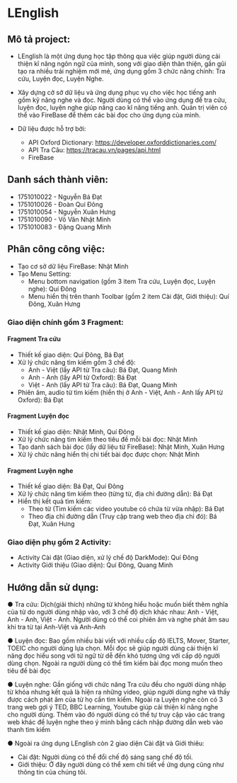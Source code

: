 # LEnglish
## Mô tả project:
  - LEnglish là một ứng dụng học tập thông qua việc giúp người dùng cải thiện kĩ năng ngôn ngữ của mình, song với giao diện thân thiện, gần gũi tạo ra nhiều trải nghiệm mới mẻ, ứng dụng gồm 3 chức năng chính: Tra cứu, Luyện đọc, Luyện Nghe.
  
  - Xây dựng cở sở dữ liệu và ứng dụng phục vụ cho việc học tiếng anh gồm kỹ năng nghe và đọc. Người dùng có thể vào ứng dụng để tra cứu, luyện đọc, luyện nghe giúp nâng cao kĩ năng tiếng anh. Quản trị viên có thể vào FireBase để thêm các bài đọc cho ứng dụng của mình.

  - Dữ liệu được hỗ trợ bởi:
    + API Oxford Dictionary: https://developer.oxforddictionaries.com/ 
    + API Tra Câu: https://tracau.vn/pages/api.html 
    + FireBase 

## Danh sách thành viên:
+ 1751010022 - Nguyễn Bá Đạt
+ 1751010026 - Đoàn Quí Đông
+ 1751010054 - Nguyễn Xuân Hưng
+ 1751010090 - Võ Văn Nhật Minh
+ 1751010083 - Đặng Quang Minh

## Phân công công việc:
 - Tạo cơ sở dữ liệu FireBase: Nhật Minh
 - Tạo Menu Setting:
   + Menu bottom navigation (gồm 3 item Tra cứu, Luyện đọc, Luyện nghe): Quí Đông
   + Menu hiển thị trên thanh Toolbar (gồm 2 item Cài đặt, Giới thiệu): Quí Đông, Xuân Hưng
 ### Giao diện chính gồm 3 Fragment:
  #### Fragment Tra cứu 
  - Thiết kế giao diện: Quí Đông, Bá Đạt
  - Xử lý chức năng tìm kiếm gồm 3 chế độ:
    + Anh - Việt (lấy API từ Tra câu): Bá Đạt, Quang Minh
    + Anh - Anh (lấy API từ Oxford): Bá Đạt
    + Việt - Anh (lấy API từ Tra câu): Bá Đạt, Quang Minh
  - Phiên âm, audio từ tìm kiếm (hiển thị ở Anh - Việt, Anh - Anh lấy API từ Oxford): Bá Đạt
  #### Fragment Luyện đọc 
  - Thiết kế giao diện: Nhật Minh, Quí Đông
  - Xử lý chức năng tìm kiếm theo tiêu đề mỗi bài đọc: Nhật Minh
  - Tạo danh sách bài đọc (lấy dữ liệu từ FireBase): Nhật Minh, Xuân Hưng
  - Xử lý chức năng hiển thị chi tiết bài đọc được chọn: Nhật Minh
  #### Fragment Luyện nghe 
  - Thiết kế giao diện: Bá Đạt, Quí Đông
  - Xử lý chức năng tìm kiếm theo (từng từ, địa chỉ đường dẫn): Bá Đạt
  - Hiển thị kết quả tìm kiếm:
    + Theo từ (Tìm kiếm các video youtube có chứa từ vừa nhập): Bá Đạt
    + Theo địa chỉ đường dẫn (Truy cập trang web theo địa chỉ đó): Bá Đạt, Xuân Hưng
 ### Giao diện phụ gồm 2 Activity:
  + Activity Cài đặt (Giao diện, xử lý chế độ DarkMode): Quí Đông
  + Activity Giới thiệu (Giao diện): Quí Đông, Quang Minh
## Hướng dẫn sử dụng:
   ● Tra cứu: Dịch(giải thích) những từ không hiểu hoặc muốn biết thêm nghĩa của từ do người dùng nhập vào, với 3 chế độ dịch khác nhau: Anh - Việt, Anh - Anh, Việt - Anh. Người dùng có thể coi phiên âm và nghe phát âm sau khi tra từ tại Anh-Việt và Anh-Anh
        
   ● Luyện đọc: Bao gồm nhiều bài viết với nhiều cấp độ IELTS, Mover, Starter, TOEIC cho người dùng lựa chọn. Mỗi đọc sẽ giúp người dùng cải thiện kĩ năng đọc hiểu song với từ ngữ từ dễ đến khó tương ứng với cấp dộ người dùng chọn. Ngoài ra người dùng có thể tìm kiếm bài đọc mong muốn theo tiêu đề bài đọc
   
   ● Luyện nghe: Gần giống với chức năng Tra cứu đều cho người dùng nhập từ khóa nhưng kết quả là hiện ra những video, giúp người dùng nghe và thấy được cách phát âm của từ họ cần tìm kiếm. Ngoài ra Luyện nghe còn có 3 trang web gợi ý TED, BBC Learning, Youtube giúp cải thiện kĩ năng nghe cho người dùng. Thêm vào đó người dùng có thể tự truy cập vào các trang web khác để luyện nghe theo ý mình bằng cách nhập đường dẫn web vào thanh tìm kiếm
   
  ● Ngoài ra ứng dụng LEnglish còn 2 giao diện Cài đặt và Giới thiêu:
   + Cài đặt: Người dùng có thể đổi chế độ sáng sang chế độ tối.
   + Giới thiệu: Ở đây người dùng có thể xem chi tiết về ứng dụng cũng như thông tin của chúng tôi.
 
 
